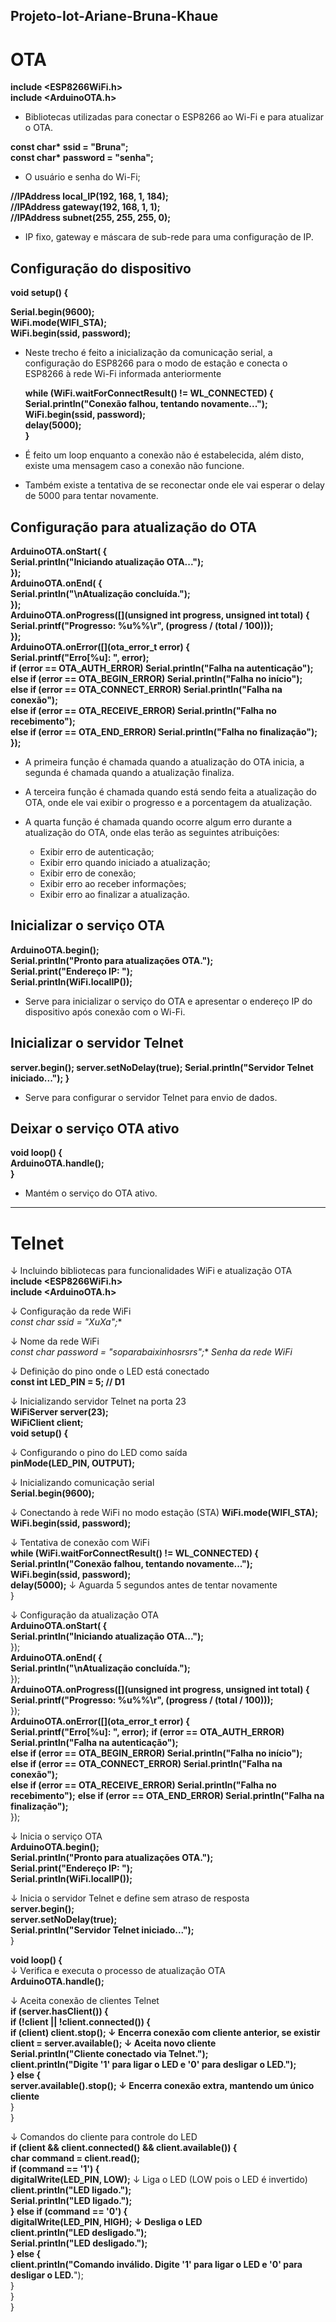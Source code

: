 ## Projeto-Iot-Ariane-Bruna-Khaue

# OTA
 
__include <ESP8266WiFi.h>__  
__include <ArduinoOTA.h>__  
* Bibliotecas utilizadas para conectar o ESP8266 ao Wi-Fi e para atualizar o OTA.

__const char* ssid = "Bruna";  
const char* password = "senha";__  
* O usuário e senha do Wi-Fi;

__//IPAddress local_IP(192, 168, 1, 184);   
//IPAddress gateway(192, 168, 1, 1);  
//IPAddress subnet(255, 255, 255, 0);__  
* IP fixo, gateway e máscara de sub-rede para uma configuração de IP.

## Configuração do dispositivo
__void setup() {__  
  
  __Serial.begin(9600);  
  WiFi.mode(WIFI_STA);  
  WiFi.begin(ssid, password);__  

* Neste trecho é feito a inicialização da comunicação serial, a configuração do ESP8266 para o modo de estação e conecta o ESP8266 à rede Wi-Fi informada anteriormente
  
  __while (WiFi.waitForConnectResult() != WL_CONNECTED) {  
    Serial.println("Conexão falhou, tentando novamente...");  
    WiFi.begin(ssid, password);  
    delay(5000);   
  }__  
* É feito um loop enquanto a conexão não é estabelecida, além disto, existe uma mensagem caso a conexão não funcione. 
* Também existe a tentativa de se reconectar onde ele vai esperar o delay de 5000 para tentar novamente.

## Configuração para atualização do OTA
  __ArduinoOTA.onStart([]() {  
    Serial.println("Iniciando atualização OTA...");  
  });  
  ArduinoOTA.onEnd([]() {  
    Serial.println("\nAtualização concluída.");  
  });  
  ArduinoOTA.onProgress([](unsigned int progress, unsigned int total) {
    Serial.printf("Progresso: %u%%\r", (progress / (total / 100)));  
  });  
  ArduinoOTA.onError([](ota_error_t error) {  
    Serial.printf("Erro[%u]: ", error);  
    if (error == OTA_AUTH_ERROR) Serial.println("Falha na autenticação");  
    else if (error == OTA_BEGIN_ERROR) Serial.println("Falha no início");  
    else if (error == OTA_CONNECT_ERROR) Serial.println("Falha na conexão");  
    else if (error == OTA_RECEIVE_ERROR) Serial.println("Falha no recebimento");  
    else if (error == OTA_END_ERROR) Serial.println("Falha no finalização");  
  });__  

  * A primeira função é chamada quando a atualização do OTA inicia, a segunda é chamada quando a atualização finaliza.

  * A terceira função é chamada quando está sendo feita a atualização do OTA, onde ele vai exibir o progresso e a porcentagem da atualização.

  * A quarta função é chamada quando ocorre algum erro durante a atualização do OTA, onde elas terão as seguintes atribuições:
    - Exibir erro de autenticação;
    - Exibir erro quando iniciado a atualização;
    - Exibir erro de conexão;
    - Exibir erro ao receber informações;
    - Exibir erro ao finalizar a atualização.

## Inicializar o serviço OTA
__ArduinoOTA.begin();  
  Serial.println("Pronto para atualizações OTA.");  
  Serial.print("Endereço IP: ");  
  Serial.println(WiFi.localIP());__  

* Serve para inicializar o serviço do OTA e apresentar o endereço IP do dispositivo após conexão com o Wi-Fi.

## Inicializar o servidor Telnet
__server.begin();
  server.setNoDelay(true);
  Serial.println("Servidor Telnet iniciado...");
}__

* Serve para configurar o servidor Telnet para envio de dados.

## Deixar o serviço OTA ativo
__void loop() {  
  ArduinoOTA.handle();  
}__  

* Mantém o serviço do OTA ativo.

---
# Telnet 
↓ Incluindo bibliotecas para funcionalidades WiFi e atualização OTA  
  **include <ESP8266WiFi.h>**  
  **include <ArduinoOTA.h>**  

↓ Configuração da rede WiFi  
  **const char* ssid = "XuXa";**
             
↓ Nome da rede WiFi  
  **const char* password = "soparabaixinhosrsrs";** *Senha da rede WiFi*  

↓ Definição do pino onde o LED está conectado  
  **const int LED_PIN = 5; // D1**  

↓ Inicializando servidor Telnet na porta 23  
  **WiFiServer server(23);**  
  **WiFiClient client;**  
  **void setup() {**  

↓ Configurando o pino do LED como saída  
  **pinMode(LED_PIN, OUTPUT);**  
 
↓ Inicializando comunicação serial  
  **Serial.begin(9600);**  
 
↓ Conectando à rede WiFi no modo estação (STA)
  **WiFi.mode(WIFI_STA);**  
  **WiFi.begin(ssid, password);**  
 
↓ Tentativa de conexão com WiFi  
  **while (WiFi.waitForConnectResult() != WL_CONNECTED) {**  
    **Serial.println("Conexão falhou, tentando novamente...");**  
    **WiFi.begin(ssid, password);**  
    **delay(5000);** ↓ Aguarda 5 segundos antes de tentar novamente  
  }  

↓ Configuração da atualização OTA  
  **ArduinoOTA.onStart([]() {**  
    **Serial.println("Iniciando atualização OTA...");**  
  });  
  **ArduinoOTA.onEnd([]() {**  
    **Serial.println("\nAtualização concluída.");**  
  });  
  **ArduinoOTA.onProgress([](unsigned int progress, unsigned int total) {**  
    **Serial.printf("Progresso: %u%%\r", (progress / (total / 100)));**  
  });  
  **ArduinoOTA.onError([](ota_error_t error) {**  
    **Serial.printf("Erro[%u]: ", error);**
    **if (error == OTA_AUTH_ERROR) Serial.println("Falha na autenticação");**  
    **else if (error == OTA_BEGIN_ERROR) Serial.println("Falha no início");**  
    **else if (error == OTA_CONNECT_ERROR) Serial.println("Falha na conexão");**  
    **else if (error == OTA_RECEIVE_ERROR) Serial.println("Falha no recebimento");**
    **else if (error == OTA_END_ERROR) Serial.println("Falha na finalização");**  
  });  

↓ Inicia o serviço OTA  
  **ArduinoOTA.begin();**  
  **Serial.println("Pronto para atualizações OTA.");**  
  **Serial.print("Endereço IP: ");**  
  **Serial.println(WiFi.localIP());**

↓ Inicia o servidor Telnet e define sem atraso de resposta  
  **server.begin();**  
  **server.setNoDelay(true);**  
  **Serial.println("Servidor Telnet iniciado...");**  
}  

**void loop() {**  
↓ Verifica e executa o processo de atualização OTA  
  **ArduinoOTA.handle();**  
   
↓ Aceita conexão de clientes Telnet  
  **if (server.hasClient()) {**  
    **if (!client || !client.connected()) {**  
      **if (client) client.stop(); ↓ Encerra conexão com cliente anterior, se existir**
      **client = server.available(); ↓ Aceita novo cliente**  
      **Serial.println("Cliente conectado via Telnet.");**  
      **client.println("Digite '1' para ligar o LED e '0' para desligar o LED.");**  
    **} else {**  
      **server.available().stop(); ↓ Encerra conexão extra, mantendo um único cliente**  
    }  
  }  
 
↓ Comandos do cliente para controle do LED  
  **if (client && client.connected() && client.available()) {**  
    **char command = client.read();**  
    **if (command == '1') {**  
      **digitalWrite(LED_PIN, LOW);** ↓ Liga o LED (LOW pois o LED é invertido)  
      **client.println("LED ligado.");**  
      **Serial.println("LED ligado.");**  
    **} else if (command == '0') {**  
      **digitalWrite(LED_PIN, HIGH); ↓ Desliga o LED**  
      **client.println("LED desligado.");**  
      **Serial.println("LED desligado.");**  
    **} else {**  
      **client.println("Comando inválido. Digite '1' para ligar o LED e '0' para desligar o LED.**");  
    }  
  }  
}  

  